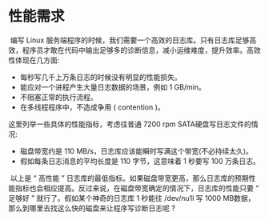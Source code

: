 # 性能需求

​		编写 Linux 服务端程序的时候，我们需要一个高效的日志库。只有日志库足够高效，程序员才敢在代码中输出足够多的诊断信息，减小运维难度，提升效率。高效性体现在几方面:

- 每秒写几千上万条日志的时候没有明显的性能损失。
- 能应对一个进程产生大量日志数据的场景，例如 1 GB/min。
- 不阻塞正常的执行流程。
- 在多线程程序中，不造成争用 ( contention )。

这里列举一些具体的性能指标，考虑往普通  7200 rpm  SATA硬盘写日志文件的情况:

- 磁盘带宽约是 110 MB/s，日志库应该能瞬时写满这个带宽(不必持续太久)。
- 假如每条日志消息的平均长度是 110 字节，这意味着 1 秒要写 100 万条日志。

​       以上是 “ 高性能 ” 日志库的最低指标。如果磁盘带宽更高，那么日志库的预期性能指标也会相应提高。反过来说，在磁盘带宽确定的情况下，日志库的性能只要 “ 足够好 ” 就行了。假如某个神奇的日志库 1 秒能往 /dev/nu1l 写 1000 MB数据，那么到哪里去找这么快的磁盘来让程序写诊断日志呢 ?

















